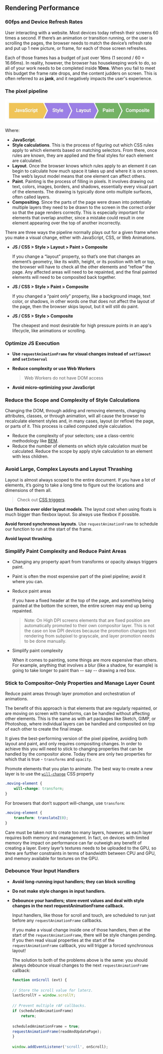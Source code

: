 ## Rendering Performance
### 60fps and Device Refresh Rates
User interacting with a website.
Most devices today refresh their screens 60 times a second. If there’s an animation or transition running, or the user is scrolling the pages, the browser needs to match the device’s refresh rate and put up 1 new picture, or frame, for each of those screen refreshes.

Each of those frames has a budget of just over 16ms (1 second / 60 = 16.66ms). In reality, however, the browser has housekeeping work to do, so all of your work needs to be completed inside __10ms__. When you fail to meet this budget the frame rate drops, and the content judders on screen. This is often referred to as __jank__, and it negatively impacts the user's experience.

### The pixel pipeline
![frame-full](../images/frame-full.jpg)

Where:
* __JavaScript__.
* __Style calculations__. This is the process of figuring out which CSS rules apply to which elements based on matching selectors. From there, once rules are known, they are applied and the final styles for each element are calculated.
* __Layout__. Once the browser knows which rules apply to an element it can begin to calculate how much space it takes up and where it is on screen. The web’s layout model means that one element can affect others.
* __Paint__. Painting is the process of filling in pixels. It involves drawing out text, colors, images, borders, and shadows, essentially every visual part of the elements. The drawing is typically done onto multiple surfaces, often called layers.
* __Compositing__. Since the parts of the page were drawn into potentially multiple layers they need to be drawn to the screen in the correct order so that the page renders correctly. This is especially important for elements that overlap another, since a mistake could result in one element appearing over the top of another incorrectly.

There are three ways the pipeline normally plays out for a given frame when you make a visual change, either with JavaScript, CSS, or Web Animations.
* __JS / CSS > Style > Layout > Paint > Composite__

    If you change a “layout” property, so that’s one that changes an element’s geometry, like its width, height, or its position with left or top, the browser will have to check all the other elements and “reflow” the page. Any affected areas will need to be repainted, and the final painted elements will need to be composited back together.

* __JS / CSS > Style > Paint > Composite__

    If you changed a “paint only” property, like a background image, text color, or shadows, in other words one that does not affect the layout of the page, then the browser skips layout, but it will still do paint.

* __JS / CSS > Style > Composite__

    The cheapest and most desirable for high pressure points in an app's lifecycle, like animations or scrolling.

### Optimize JS Execution
* __Use `requestAnimationFrame` for visual changes instead of `setTimeout` and `setInteerval`__
* __Reduce complexity or use Web Workers__

    > Web Workers do not have DOM access

* __Avoid micro-optimizing your JavaScript__

### Reduce the Scope and Complexity of Style Calculations
Changing the DOM, through adding and removing elements, changing attributes, classes, or through animation, will all cause the browser to recalculate element styles and, in many cases, layout (or reflow) the page, or parts of it. This process is called computed style calculation.
* Reduce the complexity of your selectors; use a class-centric methodology like [BEM](https://ru.bem.info/).
* Reduce the number of elements on which style calculation must be calculated. Reduce the scope by apply style calculation to an element with less children.

### Avoid Large, Complex Layouts and Layout Thrashing
Layout is almost always scoped to the entire document. If you have a lot of elements, it’s going to take a long time to figure out the locations and dimensions of them all.

> Check out [CSS triggers](https://csstriggers.com/).

__Use flexbox over older layout models__. The layout cost when using floats is much bigger than flexbox layout. So always use flexbox if possible.

__Avoid forced synchronous layouts__. Use `requestAnimationFrame` to schedule our function to run at the start of the frame.

__Avoid layout thrashing__.

### Simplify Paint Complexity and Reduce Paint Areas
* Changing any property apart from transforms or opacity always triggers paint.

* Paint is often the most expensive part of the pixel pipeline; avoid it where you can.

* Reduce paint areas

    If you have a fixed header at the top of the page, and something being painted at the bottom the screen, the entire screen may end up being repainted.

    > Note: On High DPI screens elements that are fixed position are automatically promoted to their own compositor layer. This is not the case on low DPI devices because the promotion changes text rendering from subpixel to grayscale, and layer promotion needs to be done manually.

* Simplify paint complexity

    When it comes to painting, some things are more expensive than others. For example, anything that involves a blur (like a shadow, for example) is going to take longer to paint than -- say -- drawing a red box.

### Stick to Compositor-Only Properties and Manage Layer Count
Reduce paint areas through layer promotion and orchestration of animations.

The benefit of this approach is that elements that are regularly repainted, or are moving on screen with transforms, can be handled without affecting other elements. This is the same as with art packages like Sketch, GIMP, or Photoshop, where individual layers can be handled and composited on top of each other to create the final image.

It gives the best-performing version of the pixel pipeline, avoiding both layout and paint, and only requires compositing changes. In order to achieve this you will need to stick to changing properties that can be handled by the compositor alone. Today there are only two properties for which that is true - `transforms` and `opacity`.

Promote elements that you plan to animate. The best way to create a new layer is to use the [`will-change`](https://developer.mozilla.org/en-US/docs/Web/CSS/will-change) CSS property
```css
.moving-element {
    will-change: transform;
}
```

For browsers that don’t support will-change, use `transform`:
```css
.moving-element {
    transform: translateZ(0);
}
```

Care must be taken not to create too many layers, however, as each layer requires both memory and management. In fact, on devices with limited memory the impact on performance can far outweigh any benefit of creating a layer. Every layer’s textures needs to be uploaded to the GPU, so there are further constraints in terms of bandwidth between CPU and GPU, and memory available for textures on the GPU.

### Debounce Your Input Handlers
* __Avoid long-running input handlers; they can block scrolling__

* __Do not make style changes in input handlers.__

* __Debounce your handlers; store event values and deal with style changes in the next requestAnimationFrame callback.__

    Input handlers, like those for scroll and touch, are scheduled to run just before any `requestAnimationFrame` callbacks.

    If you make a visual change inside one of those handlers, then at the start of the `requestAnimationFrame`, there will be style changes pending. If you then read visual properties at the start of the `requestAnimationFrame` callback, you will trigger a forced synchronous layout!

    The solution to both of the problems above is the same: you should always debounce visual changes to the next `requestAnimationFrame` callback:
    ```javascript
    function onScroll (evt) {

    // Store the scroll value for laterz.
    lastScrollY = window.scrollY;

    // Prevent multiple rAF callbacks.
    if (scheduledAnimationFrame)
        return;

    scheduledAnimationFrame = true;
    requestAnimationFrame(readAndUpdatePage);
    }

    window.addEventListener('scroll', onScroll);
    ```
